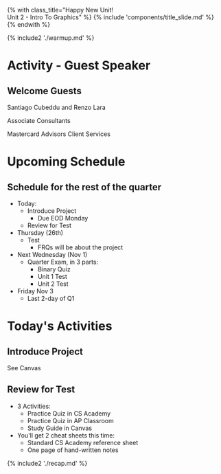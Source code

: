 {% with class_title="Happy New Unit!</br>Unit 2 - Intro To Graphics" %}
{% include 'components/title_slide.md' %}
{% endwith %}

{% include2 './warmup.md' %}



# Activity - Guest Speaker

## Welcome Guests
Santiago Cubeddu and Renzo Lara

Associate Consultants

Mastercard Advisors Client Services


# Upcoming Schedule

## Schedule for the rest of the quarter
- Today:
    - Introduce Project
        * Due EOD Monday
    - Review for Test
- Thursday (26th) 
    - Test
        - FRQs will be about the project  
- Next Wednesday (Nov 1)
    - Quarter Exam, in 3 parts:
        - Binary Quiz
        - Unit 1 Test
        - Unit 2 Test
- Friday Nov 3
    - Last 2-day of Q1



# Today's Activities

## Introduce Project
See Canvas

## Review for Test
- 3 Activities:
    - Practice Quiz in CS Academy
    - Practice Quiz in AP Classroom
    - Study Guide in Canvas
- You'll get 2 cheat sheets this time:
    - Standard CS Academy reference sheet
    - One page of hand-written notes


{% include2 './recap.md' %}
